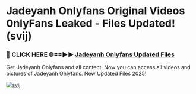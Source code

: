 # Jadeyanh Onlyfans Original Videos 0nlyFans Leaked - Files Updated! (svij)

<h3>🔴 CLICK HERE 🌐==►► <a href="https://tinyurl.com/ehrbuxhb" rel="nofollow">Jadeyanh Onlyfans Updated Files</a></h3>

Get Jadeyanh Onlyfans and all content. Now you can access all videos and pictures of Jadeyanh Onlyfans. New Updated Files 2025!

[![svij](https://i.imgur.com/lVYEuWS.gif)](https://tinyurl.com/ehrbuxhb)
